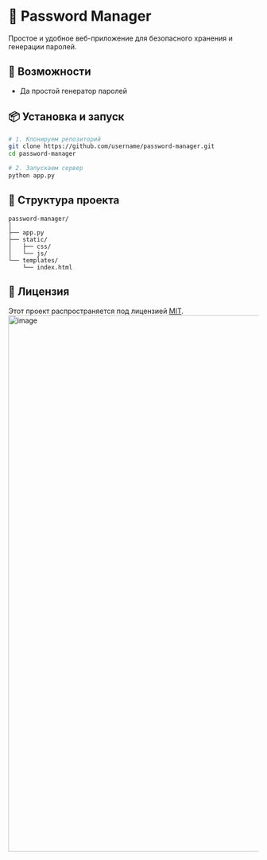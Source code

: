 # 🔐 Password Manager

Простое и удобное веб-приложение для безопасного хранения и генерации
паролей.

## 🚀 Возможности

-   Да простой генератор паролей

## 📦 Установка и запуск

``` bash
# 1. Клонируем репозиторий
git clone https://github.com/username/password-manager.git
cd password-manager

# 2. Запускаем сервер
python app.py
```

## 🧪 Структура проекта

    password-manager/
    │
    ├── app.py     
    ├── static/              
    │   ├── css/
    │   └── js/
    └── templates/          
        └── index.html

## 📝 Лицензия

Этот проект распространяется под лицензией [MIT](LICENSE).
<img width="1920" height="1080" alt="image" src="https://github.com/user-attachments/assets/8bdf4db4-8035-4d65-8924-e489fa53e5d6" />
